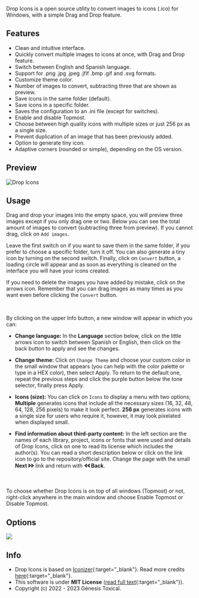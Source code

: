 Drop Icons is a open source utility to convert images to icons (.ico) for Windows, with a simple Drag and Drop feature.

## Features
* Clean and intuitive interface.
* Quickly convert multiple images to icons at once, with Drag and Drop feature.
* Switch between English and Spanish language.
* Support for .png .jpg .jpeg .jfif .bmp .gif and .svg formats.
* Customize theme color.
* Number of images to convert, subtracting three that are shown as preview.
* Save icons in the same folder (default).
* Save icons in a specific folder.
* Saves the configuration to an .ini file (except for switches).
* Enable and disable Topmost.
* Choose between high quality icons with multiple sizes or just 256 px as a single size.
* Prevent duplication of an image that has been previously added.
* Option to generate tiny icon.
* Adaptive corners (rounded or simple), depending on the OS version.

## Preview
<picture><img alt="Drop Icons" src="assets/Drop-Icons-v2.gif"/></picture>

## Usage
Drag and drop your images into the empty space, you will preview three images except if you only drag one or two. Below you can see the total amount of images to convert (subtracting three from preview). If you cannot drag, click on `Add images`.

Leave the first switch on if you want to save them in the same folder, if you prefer to choose a specific folder, turn it off. You can also generate a tiny icon by turning on the second switch. Finally, click on `Convert` button, a loading circle will appear and as soon as everything is cleaned on the interface you will have your icons created.

If you need to delete the images you have added by mistake, click on the arrows icon. Remember that you can drag images as many times as you want even before clicking the `Convert` button.

<br>

By clicking on the upper Info button, a new window will appear in which you can:

- **Change language:** In the **Language** section below, click on the little arrows icon to switch between Spanish or English, then click on the back button to apply and see the changes.

- **Change theme:** Click on `Change Theme` and choose your custom color in the small window that appears (you can help with the color palette or type in a HEX color), then select Apply. To return to the default one, repeat the previous steps and click the purple button below the tone selector, finally press Apply.

- **Icons (size):** You can click on `Icons` to display a menu with two options; **Multiple** generates icons that include all the necessary sizes (16, 32, 48, 64, 128, 256 pixels) to make it look perfect. **256 px** generates icons with a single size for users who require it, however, it may look pixelated when displayed small.

- **Find information about third-party content:** In the left section are the names of each library, project, icons or fonts that were used and details of Drop Icons, click on one to read its license which includes the author(s). You can read a short description below or click on the link icon to go to the repository/official site. Change the page with the small **Next 🢖🢖** link and return with **🢔🢔 Back**.

<br>

To choose whether Drop Icons is on top of all windows (Topmost) or not, right-click anywhere in the main window and choose Enable Topmost or Disable Topmost.

## Options
<picture><img src="assets/Drop-Icons-Options-v2.gif"/></picture>

## Info
* Drop Icons is based on [Iconizer](https://github.com/willnode/Iconizer){:target="_blank"}. Read more credits [here](https://github.com/genesistoxical/drop-icons#credits){:target="_blank"}.
* This software is under **MIT License** ([read full text](https://github.com/genesistoxical/drop-icons/blob/master/LICENSE){:target="_blank"}).
* Copyright (c) 2022 - 2023 Génesis Toxical.
<br>
<style>
    h2.project-tagline:before {content: "Utility to convert images to icons ";}
    a.btn:nth-child(3):after {content: "ownload Portable";}
    a.btn:nth-child(4):after {content: "ownload Installer";}
</style>
